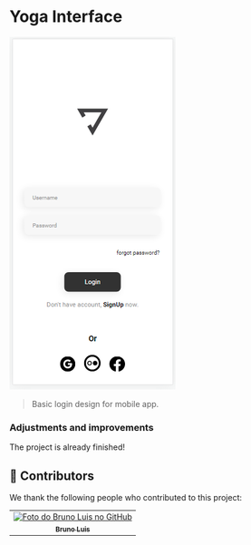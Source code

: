 # Yoga Interface


<img src="./imgrdm/imgyoga.png">

> Basic login design for mobile app.

### Adjustments and improvements

The project is already finished!

## 🤝 Contributors

We thank the following people who contributed to this project:

<table>
  <tr>
    <td align="center">
      <a href="#">
        <img src="https://i.picasion.com/pic91/c31713c3fe0b077016e2cc6d6b18ee2b.gif" width="100px;" alt="Foto do Bruno Luis no GitHub"/><br>
        <sub>
          <b>Bruno Luis</b>
        </sub>
      </a>
    </td>
  </tr>
</table>


